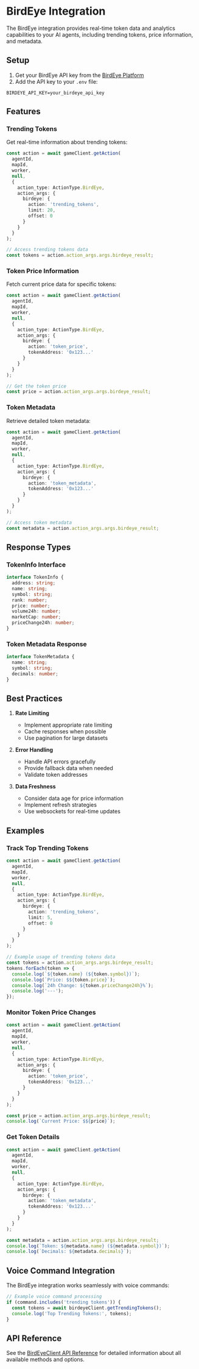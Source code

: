 # BirdEye Integration

The BirdEye integration provides real-time token data and analytics capabilities to your AI agents, including trending tokens, price information, and metadata.

## Setup

1. Get your BirdEye API key from the [BirdEye Platform](https://birdeye.so)
2. Add the API key to your `.env` file:
```env
BIRDEYE_API_KEY=your_birdeye_api_key
```

## Features

### Trending Tokens

Get real-time information about trending tokens:

```typescript
const action = await gameClient.getAction(
  agentId,
  mapId,
  worker,
  null,
  {
    action_type: ActionType.BirdEye,
    action_args: {
      birdeye: {
        action: 'trending_tokens',
        limit: 20,
        offset: 0
      }
    }
  }
);

// Access trending tokens data
const tokens = action.action_args.args.birdeye_result;
```

### Token Price Information

Fetch current price data for specific tokens:

```typescript
const action = await gameClient.getAction(
  agentId,
  mapId,
  worker,
  null,
  {
    action_type: ActionType.BirdEye,
    action_args: {
      birdeye: {
        action: 'token_price',
        tokenAddress: '0x123...'
      }
    }
  }
);

// Get the token price
const price = action.action_args.args.birdeye_result;
```

### Token Metadata

Retrieve detailed token metadata:

```typescript
const action = await gameClient.getAction(
  agentId,
  mapId,
  worker,
  null,
  {
    action_type: ActionType.BirdEye,
    action_args: {
      birdeye: {
        action: 'token_metadata',
        tokenAddress: '0x123...'
      }
    }
  }
);

// Access token metadata
const metadata = action.action_args.args.birdeye_result;
```

## Response Types

### TokenInfo Interface

```typescript
interface TokenInfo {
  address: string;
  name: string;
  symbol: string;
  rank: number;
  price: number;
  volume24h: number;
  marketCap: number;
  priceChange24h: number;
}
```

### Token Metadata Response

```typescript
interface TokenMetadata {
  name: string;
  symbol: string;
  decimals: number;
}
```

## Best Practices

1. **Rate Limiting**
   - Implement appropriate rate limiting
   - Cache responses when possible
   - Use pagination for large datasets

2. **Error Handling**
   - Handle API errors gracefully
   - Provide fallback data when needed
   - Validate token addresses

3. **Data Freshness**
   - Consider data age for price information
   - Implement refresh strategies
   - Use websockets for real-time updates

## Examples

### Track Top Trending Tokens

```typescript
const action = await gameClient.getAction(
  agentId,
  mapId,
  worker,
  null,
  {
    action_type: ActionType.BirdEye,
    action_args: {
      birdeye: {
        action: 'trending_tokens',
        limit: 5,
        offset: 0
      }
    }
  }
);

// Example usage of trending tokens data
const tokens = action.action_args.args.birdeye_result;
tokens.forEach(token => {
  console.log(`${token.name} (${token.symbol})`);
  console.log(`Price: $${token.price}`);
  console.log(`24h Change: ${token.priceChange24h}%`);
  console.log('---');
});
```

### Monitor Token Price Changes

```typescript
const action = await gameClient.getAction(
  agentId,
  mapId,
  worker,
  null,
  {
    action_type: ActionType.BirdEye,
    action_args: {
      birdeye: {
        action: 'token_price',
        tokenAddress: '0x123...'
      }
    }
  }
);

const price = action.action_args.args.birdeye_result;
console.log(`Current Price: $${price}`);
```

### Get Token Details

```typescript
const action = await gameClient.getAction(
  agentId,
  mapId,
  worker,
  null,
  {
    action_type: ActionType.BirdEye,
    action_args: {
      birdeye: {
        action: 'token_metadata',
        tokenAddress: '0x123...'
      }
    }
  }
);

const metadata = action.action_args.args.birdeye_result;
console.log(`Token: ${metadata.name} (${metadata.symbol})`);
console.log(`Decimals: ${metadata.decimals}`);
```

## Voice Command Integration

The BirdEye integration works seamlessly with voice commands:

```typescript
// Example voice command processing
if (command.includes('trending tokens')) {
  const tokens = await birdeyeClient.getTrendingTokens();
  console.log('Top Trending Tokens:', tokens);
}
```

## API Reference

See the [BirdEyeClient API Reference](../api-reference/birdeye-client.md) for detailed information about all available methods and options.
